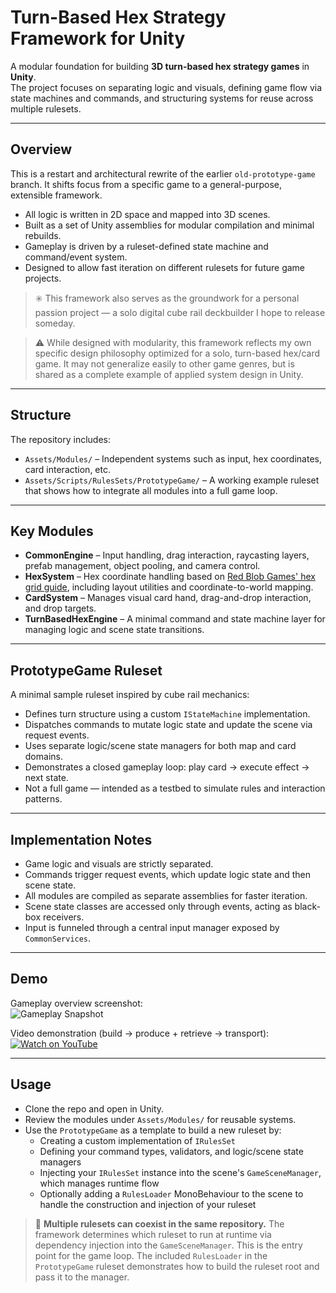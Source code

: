 # Turn-Based Hex Strategy Framework for Unity

A modular foundation for building **3D turn-based hex strategy games** in **Unity**.  
The project focuses on separating logic and visuals, defining game flow via state machines and commands, and structuring systems for reuse across multiple rulesets.

---

## Overview

This is a restart and architectural rewrite of the earlier `old-prototype-game` branch. It shifts focus from a specific game to a general-purpose, extensible framework.

- All logic is written in 2D space and mapped into 3D scenes.
- Built as a set of Unity assemblies for modular compilation and minimal rebuilds.
- Gameplay is driven by a ruleset-defined state machine and command/event system.
- Designed to allow fast iteration on different rulesets for future game projects.

> ✳️ This framework also serves as the groundwork for a personal passion project — a solo digital cube rail deckbuilder I hope to release someday.

> ⚠️ While designed with modularity, this framework reflects my own specific design philosophy optimized for a solo, turn-based hex/card game. It may not generalize easily to other game genres, but is shared as a complete example of applied system design in Unity.


---

## Structure

The repository includes:

- `Assets/Modules/` – Independent systems such as input, hex coordinates, card interaction, etc.
- `Assets/Scripts/RulesSets/PrototypeGame/` – A working example ruleset that shows how to integrate all modules into a full game loop.

---

## Key Modules

- **CommonEngine** – Input handling, drag interaction, raycasting layers, prefab management, object pooling, and camera control.
- **HexSystem** – Hex coordinate handling based on [Red Blob Games' hex grid guide](https://www.redblobgames.com/grids/hexagons/), including layout utilities and coordinate-to-world mapping.
- **CardSystem** – Manages visual card hand, drag-and-drop interaction, and drop targets.
- **TurnBasedHexEngine** – A minimal command and state machine layer for managing logic and scene state transitions.

---

## PrototypeGame Ruleset

A minimal sample ruleset inspired by cube rail mechanics:

- Defines turn structure using a custom `IStateMachine` implementation.
- Dispatches commands to mutate logic state and update the scene via request events.
- Uses separate logic/scene state managers for both map and card domains.
- Demonstrates a closed gameplay loop: play card → execute effect → next state.
- Not a full game — intended as a testbed to simulate rules and interaction patterns.

---

## Implementation Notes

- Game logic and visuals are strictly separated.
- Commands trigger request events, which update logic state and then scene state.
- All modules are compiled as separate assemblies for faster iteration.
- Scene state classes are accessed only through events, acting as black-box receivers.
- Input is funneled through a central input manager exposed by `CommonServices`.

---

## Demo

Gameplay overview screenshot:  
![Gameplay Snapshot](ReadmeScreenshots/PrototypeSnapshot.png)

Video demonstration (build → produce + retrieve → transport):  
[![Watch on YouTube](https://img.youtube.com/vi/PlEBeimexf8/hqdefault.jpg)](https://www.youtube.com/watch?v=PlEBeimexf8)

---

## Usage

- Clone the repo and open in Unity.
- Review the modules under `Assets/Modules/` for reusable systems.
- Use the `PrototypeGame` as a template to build a new ruleset by:
  - Creating a custom implementation of `IRulesSet`
  - Defining your command types, validators, and logic/scene state managers
  - Injecting your `IRulesSet` instance into the scene's `GameSceneManager`, which manages runtime flow
  - Optionally adding a `RulesLoader` MonoBehaviour to the scene to handle the construction and injection of your ruleset

> 🔄 **Multiple rulesets can coexist in the same repository.**
> The framework determines which ruleset to run at runtime via dependency injection into the `GameSceneManager`.
> This is the entry point for the game loop.
> The included `RulesLoader` in the `PrototypeGame` ruleset demonstrates how to build the ruleset root and pass it to the manager.

